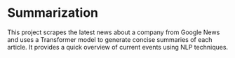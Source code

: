 # Summarization
This project scrapes the latest news about a company from Google News and uses a Transformer model to generate concise summaries of each article. It provides a quick overview of current events using NLP techniques.
